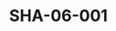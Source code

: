 ---
pid: SHA-06-001
title: SHA-06-001
language: en
original_label: 
rights: Sharhabil Ahmed
location_of_original: Sharhabil Ahmed
photographer_or_studio: 
scanned_from: photograph 8.8 by 11.3
_date: '1990'
location: Bahrain, National Museum
description: Sharhabil Ahmed at a conference
additional_notes: 
permission_display: 'yes'
on_server: 'no'
on_website: 'no'
permalink: /photopages/en/SHA-06-001
layout: photo-page
---